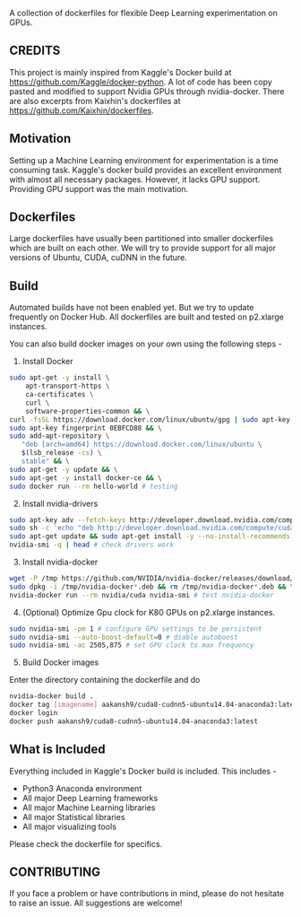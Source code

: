 

A collection of dockerfiles for flexible Deep Learning experimentation on GPUs.

## CREDITS

This project is mainly inspired from Kaggle's Docker build at https://github.com/Kaggle/docker-python.
A lot of code has been copy pasted and modified to support Nvidia GPUs through nvidia-docker.
There are also excerpts from Kaixhin's dockerfiles at https://github.com/Kaixhin/dockerfiles.

## Motivation

Setting up a Machine Learning environment for experimentation is a time consuming task. Kaggle's docker build provides an excellent environment with almost all necessary packages. However, it lacks GPU support. Providing GPU support was the main motivation.


## Dockerfiles

Large dockerfiles have usually been partitioned into smaller dockerfiles which are built on each other.
We will try to provide support for all major versions of Ubuntu, CUDA, cuDNN in the future.

## Build

Automated builds have not been enabled yet. But we try to update frequently on Docker Hub. All dockerfiles are built and tested on p2.xlarge instances.

You can also build docker images on your own using the following steps -

1. Install Docker

```sh
sudo apt-get -y install \
    apt-transport-https \
    ca-certificates \
    curl \
    software-properties-common && \
curl -fsSL https://download.docker.com/linux/ubuntu/gpg | sudo apt-key add - && \
sudo apt-key fingerprint 0EBFCD88 && \
sudo add-apt-repository \
   "deb [arch=amd64] https://download.docker.com/linux/ubuntu \
   $(lsb_release -cs) \
   stable" && \
sudo apt-get -y update && \
sudo apt-get -y install docker-ce && \
sudo docker run --rm hello-world # testing
```

2. Install nvidia-drivers

```sh
sudo apt-key adv --fetch-keys http://developer.download.nvidia.com/compute/cuda/repos/ubuntu1604/x86_64/7fa2af80.pub && \
sudo sh -c 'echo "deb http://developer.download.nvidia.com/compute/cuda/repos/ubuntu1604/x86_64 /" > /etc/apt/sources.list.d/cuda.list' && \
sudo apt-get update && sudo apt-get install -y --no-install-recommends linux-headers-generic dkms cuda-drivers && \
nvidia-smi -q | head # check drivers work
```

3. Install nvidia-docker

```sh
wget -P /tmp https://github.com/NVIDIA/nvidia-docker/releases/download/v1.0.1/nvidia-docker_1.0.1-1_amd64.deb && \
sudo dpkg -i /tmp/nvidia-docker*.deb && rm /tmp/nvidia-docker*.deb && \
nvidia-docker run --rm nvidia/cuda nvidia-smi # test nvidia-docker
```

4. (Optional) Optimize Gpu clock for K80 GPUs on p2.xlarge instances.

```sh
sudo nvidia-smi -pm 1 # configure GPU settings to be persistent
sudo nvidia-smi --auto-boost-default=0 # diable autoboost
sudo nvidia-smi -ac 2505,875 # set GPU clock to max frequency
```

5. Build Docker images

Enter the directory containing the dockerfile and do 

```sh
nvidia-docker build .
docker tag [imagename] aakansh9/cuda8-cudnn5-ubuntu14.04-anaconda3:latest
docker login
docker push aakansh9/cuda8-cudnn5-ubuntu14.04-anaconda3:latest
```

## What is Included

Everything included in Kaggle's Docker build is included. This includes - 

- Python3 Anaconda environment
- All major Deep Learning frameworks
- All major Machine Learning libraries
- All major Statistical libraries
- All major visualizing tools

Please check the dockerfile for specifics.

## CONTRIBUTING

If you face a problem or have contributions in mind, please do not hesitate to raise an issue.
All suggestions are welcome!

